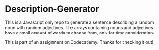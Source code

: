 # Description-Generator

This is a Javascript only repo to generate a sentence describing a random noun with random adjectives. The arrays containing nouns and adjectives have a small amount of words to choose from, only for time consideration.

This is part of an assignment on Codecademy.
Thanks for checking it  out!

